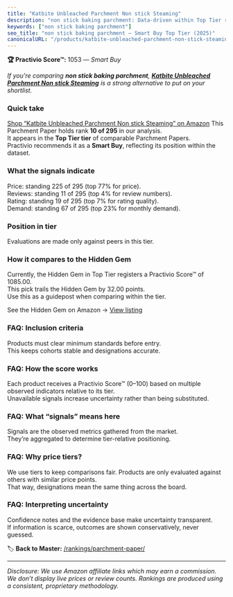 ```yaml
---
title: "Katbite Unbleached Parchment Non stick Steaming"
description: "non stick baking parchment: Data-driven within Top Tier ranking using the Practivio Score™. Positioned by quality, value, demand, findability, momentum."
keywords: ["non stick baking parchment"]
seo_title: "non stick baking parchment — Smart Buy Top Tier (2025)"
canonicalURL: "/products/katbite-unbleached-parchment-non-stick-steaming-B07L9S9C7D/"
---
```


**🏆 Practivio Score™:** 1053 — _Smart Buy_


*If you're comparing **non stick baking parchment**, **[Katbite Unbleached Parchment Non stick Steaming](https://www.amazon.com/dp/B07L9S9C7D?tag=practivio-20)** is a strong alternative to put on your shortlist.*
### Quick take
[Shop “Katbite Unbleached Parchment Non stick Steaming” on Amazon](https://www.amazon.com/dp/B07L9S9C7D?tag=practivio-20)
This Parchment Paper holds rank **10 of 295** in our analysis.  
It appears in the **Top Tier tier** of comparable Parchment Papers.  
Practivio recommends it as a **Smart Buy**, reflecting its position within the dataset.

### What the signals indicate
Price: standing 225 of 295 (top 77% for price).  
Reviews: standing 11 of 295 (top 4% for review numbers).  
Rating: standing 19 of 295 (top 7% for rating quality).  
Demand: standing 67 of 295 (top 23% for monthly demand).

### Position in tier
Evaluations are made only against peers in this tier.

### How it compares to the Hidden Gem
Currently, the Hidden Gem in Top Tier registers a Practivio Score™ of 1085.00.  
This pick trails the Hidden Gem by 32.00 points.  
Use this as a guidepost when comparing within the tier.  

See the Hidden Gem on Amazon → [View listing](https://www.amazon.com/dp/B07SYB2BFW?tag=practivio-20)

### FAQ: Inclusion criteria
Products must clear minimum standards before entry.  
This keeps cohorts stable and designations accurate.

### FAQ: How the score works
Each product receives a Practivio Score™ (0–100) based on multiple observed indicators relative to its tier.  
Unavailable signals increase uncertainty rather than being substituted.

### FAQ: What “signals” means here
Signals are the observed metrics gathered from the market.  
They’re aggregated to determine tier-relative positioning.

### FAQ: Why price tiers?
We use tiers to keep comparisons fair. Products are only evaluated against others with similar price points.  
That way, designations mean the same thing across the board.

### FAQ: Interpreting uncertainty
Confidence notes and the evidence base make uncertainty transparent.  
If information is scarce, outcomes are shown conservatively, never guessed.


🏷️ **Back to Master:** [/rankings/parchment-paper/](/rankings/parchment-paper/)

---
_Disclosure: We use Amazon affiliate links which may earn a commission. We don’t display live prices or review counts. Rankings are produced using a consistent, proprietary methodology._
